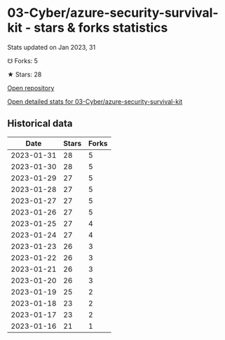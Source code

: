 # 03-Cyber/azure-security-survival-kit - stars & forks statistics

Stats updated on Jan 2023, 31

☋ Forks: 5

★ Stars: 28

[Open repository](https://github.com/03-Cyber/azure-security-survival-kit)

[Open detailed stats for 03-Cyber/azure-security-survival-kit](https://reviewgithub.com/rep/03-Cyber/azure-security-survival-kit)

## Historical data
| Date | Stars | Forks |
|------|-------|-------|
| 2023-01-31 | 28 | 5 | 
| 2023-01-30 | 28 | 5 | 
| 2023-01-29 | 27 | 5 | 
| 2023-01-28 | 27 | 5 | 
| 2023-01-27 | 27 | 5 | 
| 2023-01-26 | 27 | 5 | 
| 2023-01-25 | 27 | 4 | 
| 2023-01-24 | 27 | 4 | 
| 2023-01-23 | 26 | 3 | 
| 2023-01-22 | 26 | 3 | 
| 2023-01-21 | 26 | 3 | 
| 2023-01-20 | 26 | 3 | 
| 2023-01-19 | 25 | 2 | 
| 2023-01-18 | 23 | 2 | 
| 2023-01-17 | 23 | 2 | 
| 2023-01-16 | 21 | 1 | 

